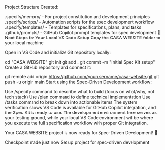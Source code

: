 Project Structure Created:

.specify/memory/ - For project constitution and development principles
.specify/scripts/ - Automation scripts for the spec development workflow
.specify/templates/ - Templates for specifications, plans, and tasks
.github/prompts/ - GitHub Copilot prompt templates for spec development
🚀 Next Steps for Your Local VS Code Setup
Copy the CASA WEBSITE folder to your local machine

Open in VS Code and initialize Git repository locally:

cd "CASA WEBSITE"
git init
git add .
git commit -m "Initial Spec Kit setup"
Create a GitHub repository and connect it:

git remote add origin https://github.com/yourusername/casa-website.git
git push -u origin main
Start using the Spec-Driven Development workflow:

Use /specify command to describe what to build (focus on what/why, not tech stack)
Use /plan command to define technical implementation
Use /tasks command to break down into actionable items
The system verification shows VS Code is available for GitHub Copilot integration, and the Spec Kit is ready to use. The development environment here serves as your testing ground, while your local VS Code environment will be where you execute the full specification workflow with proper Git integration.

Your CASA WEBSITE project is now ready for Spec-Driven Development! 🎉

Checkpoint made
just now
Set up project for spec-driven development